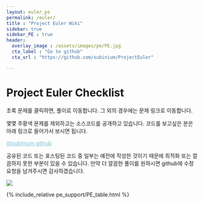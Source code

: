 ```yaml
---
layout: euler_ps
permalink: /euler/
title : "Project Euler Wiki"
sidebar: true
sidebar_PE : true
header:
  overlay_image : /assets/images/pe/PE.jpg
  cta_label : "Go to github"
  cta_url : "https://github.com/subinium/ProjectEuler"

---
```



# Project Euler Checklist

초록 문제를 클릭하면, 풀이로 이동합니다. 그 외의 경우에는 문제 링크로 이동합니다.

몇몇 주황색 문제를 제외하고는 소스코드를 공개하고 있습니다. 코드를 보고싶은 분은 아래 링크로 들어가서 보시면 됩니다.

<a href = "https://github.com/subinium/ProjectEuler" style = "color : #7dc2d6"> @subinium github </a>

공유된 코드 또는 포스팅된 코드 중 일부는 예전에 작성한 것이기 때문에 최적화 또는 깔끔하지 못한 부분이 있을 수 있습니다. 만약 더 깔끔한 풀이를 원하시면 github에 수정 요청을 남겨주시면 감사하겠습니다.

<img src="https://projecteuler.net/profile/subinium.png" id="reloader" onload="setTimeout('document.getElementById(\'reloader\').src=\'https://projecteuler.net/profile/subinium.png?\'+new Date().getMilliseconds()', 5000)">

{% include_relative pe_support/PE_table.html %}

